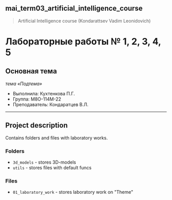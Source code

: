 ## mai_term03_artificial_intelligence_course
> Artificial Intelligence course (Kondarattsev Vadim Leonidovich)


# Лабораторные работы № 1, 2, 3, 4, 5

## Основная тема
*тема «Подтема»*

* Выполнила: Кухтенкова П.Г.
* Группа: M8O-114M-22
* Преподаватель: Кондаратцев В.Л.

---

## Project description

Contains folders and files with laboratory works.


### Folders

* `3d_models` - stores 3D-models
* `utils` - stores files with default funcs


### Files
* `01_laboratory_work` - stores laboratory work on "Theme"
